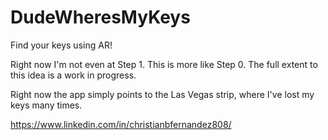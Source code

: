 # DudeWheresMyKeys

Find your keys using AR! 

Right now I'm not even at Step 1. This is more like Step 0. The full extent to this idea is a work in progress.

Right now the app simply points to the Las Vegas strip, where I've lost my keys many times. 

https://www.linkedin.com/in/christianbfernandez808/

